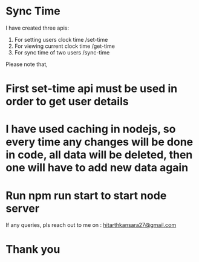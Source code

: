 # Sync Time

I have created three apis:

1) For setting users clock time /set-time
2) For viewing current clock time /get-time
3) For sync time of two users /sync-time

Please note that, 
# First set-time api must be used in order to get user details 
# I have used caching in nodejs, so every time any changes will be done in code, all data will be deleted, then one will have to add new data again


#  Run npm run start to start node server

If any queries, pls reach out to me on : hitarthkansara27@gmail.com

# Thank you

